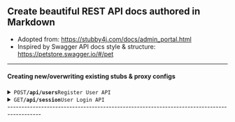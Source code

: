 ## Create beautiful REST API docs authored in Markdown

- Adopted from: https://stubby4j.com/docs/admin_portal.html
- Inspired by Swagger API docs style & structure: https://petstore.swagger.io/#/pet

------------------------------------------------------------------------------------------

#### Creating new/overwriting existing stubs & proxy configs

<details>
<summary><code>POST</code><code><b>/api/users</b></code><code>Register User API</code></summary>

##### Request Headers

> | name            | value              | description                                                             |
> |-----------------|--------------------|-------------------------------------------------------------------------|
> | Content-Type    | "application/json" | accepts json                                                            |
> | Accept          | "application/json" | accepts json                                                            |
> | Accept-Versions | "0.0.0.1"          | comma seperated list of semantic versions, used for semantic versioning |

##### Parameters

> | name      | type | data type | description |
> |-----------|------|-----------|-------------|
> | None      | NA   | NA        | N/A         |

##### Request Body

```
{
  "userId": 1,
  "familyMembers": [
    {
      "relationship": "string",
      "person": {
        "familyMembers": [
          {
            "relationship": "string",
            "person": {}
          }
        ]
      }
    }
  ],
  "createdBy": "string",
  "updatedBy": "string",
  "createdDate": "String in ISO 8601 Date Format",
  "updatedDate": "String in ISO 8601 Date Format"
}

```
##### Request Body Example
```
{
    "userId": 1,
    "familyMembers": [
        {
            "relationship": "Father",
            "person": {
                "firstName": "John",
                "lastName": "Doe",
                "birthDate": "1970-01-01",
                "gender": "Male",
                "familyMembers": [
                    {
                        "relationship": "Son",
                        "person": {
                            "firstName": "Mike",
                            "lastName": "Doe",
                            "birthDate": "2000-05-12",
                            "gender": "Male",
                            "familyMembers": []
                        }
                    },
                    {
                        "relationship": "Daughter",
                        "person": {
                            "firstName": "Anna",
                            "lastName": "Doe",
                            "birthDate": "2005-08-20",
                            "gender": "Female",
                            "familyMembers": [
                                {
                                    "relationship": "Child",
                                    "person": {
                                        "firstName": "Emily",
                                        "lastName": "Smith",
                                        "birthDate": "2023-03-15",
                                        "gender": "Female",
                                        "familyMembers": []
                                    }
                                }
                            ]
                        }
                    }
                ]
            }
        }
    ],
    "parentType": "Nuclear",
    "parentName": "Smith Family",
    "grandParentType": "Extended",
    "grandParentName": "Doe Family",
    "createdBy": "adminUser",
    "updatedBy": "adminUser",
    "createdDate": "2024-10-16T10:00:00Z",
    "updatedDate": "2024-10-16T10:00:00Z"
}


```
##### Response Headers

> | name            | value                | description     |
> |-----------------|----------------------|-----------------|
> | Content-Type    | "application/json"   | produces json   |

##### Responses

> | http code | http status message   | content-type       | response body         | description                                                                                               |
> |-----------|-----------------------|--------------------|-----------------------|-----------------------------------------------------------------------------------------------------------|
> | `204`     | No Content            | `application/json` | empty                 | The request has been successfully processed, but is not returning any content                             |
> | `400`     | Bad Request           | `application/json` | [JSON Error Response] | The requested page could not be found but may be available again in the future                            |
> | `405`     | Method Not Allowed    | `application/json` | [JSON Error Response] | A request was made of a page using a request method not supported by that page                            |
> | `500`     | Internal Server Error | `application/json` | [JSON Error Response] | A generic error message, given when no more specific message is suitable                                  |
> | `501`     | Not Implemented       | `application/json` | [JSON Error Response] | The server either does not recognize the request method, or it lacks the ability to fulfill the request   |

##### JSON Successful Response Body

`emtpy`

##### JSON Error Response Body

```
[
    {
      "code": [string] | null | undefined, // server error code
      "message": [string] | null | undefined, // server error message
      "messageKey": [string] | null | undefined // server error message key to display user friendly error message on client
    },
    {
      "code": [string], // server error code
      "message": [string], // server error message
      "messageKey": [string] // server error message key to display user friendly error message on client
    }
]
```

##### Example cURL

> ```curl
>  curl -X POST -H "Content-Type: application/json" -H "Accept-Versions: 1.0" --data "[JSON Request Body]" http://localhost:8080/users
> ```
</details>

<details>
<summary><code>GET</code><code><b>/api/session</b></code><code>User Login API</code></summary>

##### Headers

> | name            | value             | description                                                              |
> |-----------------|-------------------|--------------------------------------------------------------------------|
> | Content-Type    | "application/json" | accepts json                                                             |
> | Accept-Versions | "1.5.0.0"         | comma seperated list of semantic verisions, used for semantic versioning |

##### Parameters

> | name      | type | data type | description |
> |-----------|------|-----------|-------------|
> | None      | NA   | NA        | N/A         |

##### Response Body

```
[
    {
        "relationship": "string",
        "person": {
            "familyMembers": [
                {
                    "relationship": "string",
                    "person": {}
                }
            ]
        }
    }
]
```

##### Response Headers

> | name            | value                | description     |
> |-----------------|----------------------|-----------------|
> | Content-Type    | "application/json"   | produces json   |

##### Responses

> | http code | http status message   | content-type       | response body         | description                                                                                               |
> |-----------|-----------------------|--------------------|-----------------------|-----------------------------------------------------------------------------------------------------------|
> | `204`     | No Content            | `application/json` | empty                 | The request has been successfully processed, but is not returning any content                             |
> | `400`     | Bad Request           | `application/json` | [JSON Error Response] | The requested page could not be found but may be available again in the future                            |
> | `405`     | Method Not Allowed    | `application/json` | [JSON Error Response] | A request was made of a page using a request method not supported by that page                            |
> | `500`     | Internal Server Error | `application/json` | [JSON Error Response] | A generic error message, given when no more specific message is suitable                                  |
> | `501`     | Not Implemented       | `application/json` | [JSON Error Response] | The server either does not recognize the request method, or it lacks the ability to fulfill the request   |

##### JSON Successful Response Body

`empty`

##### JSON Error Response Body

```
[
    {
      "code": [string], // server error code
      "message": [string], // server error message
      "messageKey": [string] // server error message key to display user friendly error message on client
    },
    {
      "code": [string], // server error code
      "message": [string], // server error message
      "messageKey": [string] // server error message key to display user friendly error message on client
    }
]
```

##### Example cURL

> ```curl
>  curl -X GET -H "Content-Type: application/json" -H "Accept-Versions: 1.0" --data "{'username': 'pouncilt', 'password': 'zZy16Amd1'}" http://localhost:8080/session
> ```

</details>
------------------------------------------------------------------------------------------